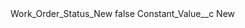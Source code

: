 <?xml version="1.0" encoding="UTF-8"?>
<CustomMetadata xmlns="http://soap.sforce.com/2006/04/metadata" xmlns:xsi="http://www.w3.org/2001/XMLSchema-instance" xmlns:xsd="http://www.w3.org/2001/XMLSchema">
    <label>Work_Order_Status_New</label>
    <protected>false</protected>
    <values>
        <field>Constant_Value__c</field>
        <value xsi:type="xsd:string">New</value>
    </values>
</CustomMetadata>
